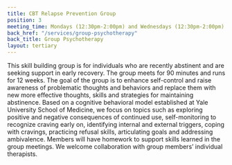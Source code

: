 ```yaml
---
title: CBT Relapse Prevention Group
position: 3
meeting_time: Mondays (12:30pm-2:00pm) and Wednesdays (12:30pm-2:00pm)
back_href: "/services/group-psychotherapy"
back_title: Group Psychotherapy
layout: tertiary
---
```


This skill building group is for individuals who are recently abstinent and are seeking support in early recovery. The group  meets for 90 minutes and runs for 12 weeks. The goal of the group is to enhance self-control and raise awareness of problematic thoughts and behaviors and replace them with new more effective thoughts, skills and strategies for maintaining abstinence. Based on a cognitive behavioral model established at Yale University School of Medicine, we focus on topics such as exploring positive and negative consequences of continued use, self-monitoring to recognize craving early on, identifying internal and external triggers, coping with cravings, practicing refusal skills, articulating goals and addressing ambivalence.  Members will have homework to support skills learned in the group meetings. We welcome collaboration with group members’ individual therapists.
